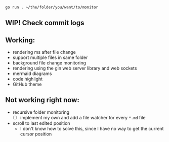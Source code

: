 ```bash
go run . ~/the/folder/you/want/to/monitor
```

## WIP! Check commit logs 

## Working: 

- rendering ms after file change
- support multiple files in same folder
- background file change monitoring 
- rendering using the gin web server library and web sockets
- mermaid diagrams 
- code highlight
- GitHub theme

## Not working right now: 

- recursive folder monitoring
  - [ ] implement my own and add a file watcher for every `*.md` file
- scroll to last edited position
  - I don't know how to solve this, since I have no way to get the current cursor position
